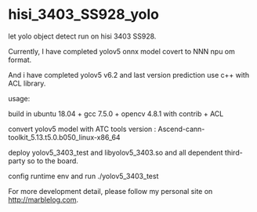 # hisi_3403_SS928_yolo
let yolo object detect run on hisi 3403 SS928. 

Currently, I have completed yolov5 onnx model covert to NNN npu om format.

And i have completed yolov5 v6.2 and last version prediction use c++ with ACL library.

usage:

build in ubuntu 18.04 + gcc 7.5.0 + opencv 4.8.1 with contrib + ACL

convert yolov5 model with ATC tools version : Ascend-cann-toolkit_5.13.t5.0.b050_linux-x86_64

deploy yolov5_3403_test and libyolov5_3403.so and all dependent third-party so to the board. 

config runtime env and run ./yolov5_3403_test

For more development detail, please follow my personal site on http://marblelog.com.
